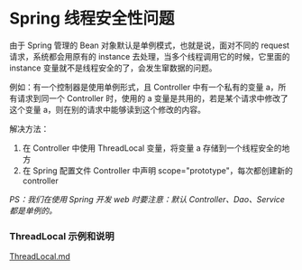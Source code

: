 # Spring 线程安全性问题

由于 Spring 管理的 Bean 对象默认是单例模式，也就是说，面对不同的 request 请求，系统都会用原有的 instance 去处理，当多个线程调用它的时候，它里面的 instance 变量就不是线程安全的了，会发生窜数据的问题。

例如：有一个控制器是使用单例形式，且 Controller 中有一个私有的变量 a，所有请求到同一个 Controller 时，使用的 a 变量是共用的，若是某个请求中修改了这个变量 a，则在别的请求中能够读到这个修改的内容。

解决方法：

1. 在 Controller 中使用 ThreadLocal 变量，将变量 a 存储到一个线程安全的地方
2. 在 Spring 配置文件 Controller 中声明 scope="prototype"，每次都创建新的 controller

*PS：我们在使用 Spring 开发 web 时要注意：默认 Controller、Dao、Service 都是单例的。*

### ThreadLocal 示例和说明

[ThreadLocal.md]( [ThreadLocal.md](..\Java高并发拓展\ThreadLocal.md) )

